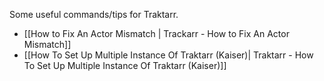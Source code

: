Some useful commands/tips for Traktarr.

- [[How to Fix An Actor Mismatch | Trackarr - How to Fix An Actor Mismatch]]
- [[How To Set Up Multiple Instance Of Traktarr (Kaiser)| Traktarr - How To Set Up Multiple Instance Of Traktarr (Kaiser)]]